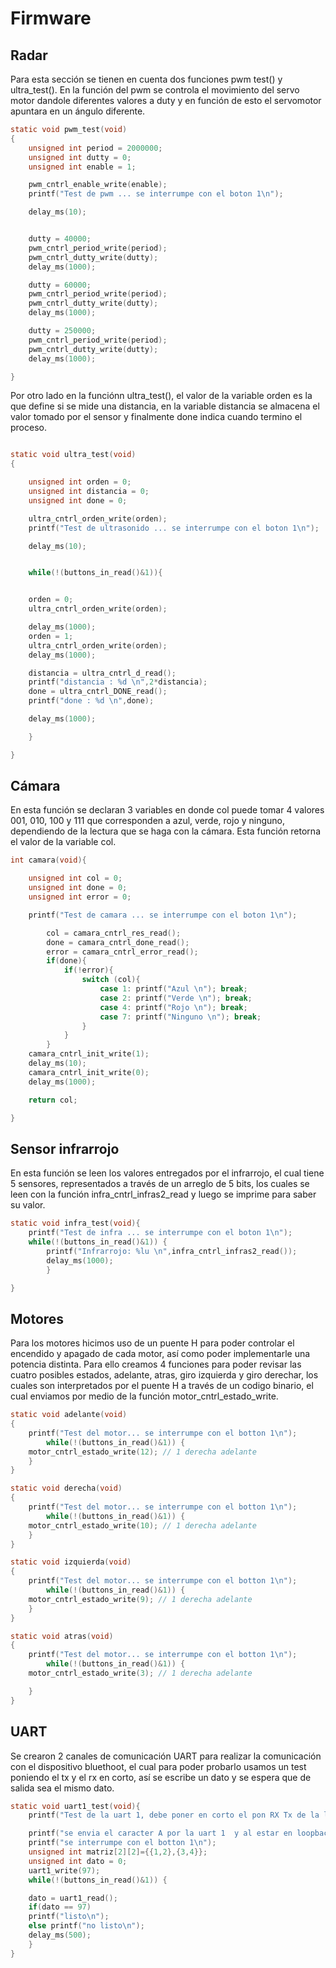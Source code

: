 # Firmware

## Radar

Para esta sección se tienen en cuenta dos funciones pwm test() y ultra_test(). En la función del pwm se controla el movimiento del servo motor dandole diferentes valores a duty y en función de esto el servomotor apuntara en un ángulo diferente.

```c
static void pwm_test(void)
{
    unsigned int period = 2000000;
    unsigned int dutty = 0;
    unsigned int enable = 1;

    pwm_cntrl_enable_write(enable);
    printf("Test de pwm ... se interrumpe con el boton 1\n");

    delay_ms(10);


    dutty = 40000;
    pwm_cntrl_period_write(period);
    pwm_cntrl_dutty_write(dutty);
    delay_ms(1000);

    dutty = 60000;
    pwm_cntrl_period_write(period);
    pwm_cntrl_dutty_write(dutty);
    delay_ms(1000);

    dutty = 250000;
    pwm_cntrl_period_write(period);
    pwm_cntrl_dutty_write(dutty);
    delay_ms(1000);

}
```

Por otro lado en la funciónn ultra_test(), el valor de la variable orden es la que define si se mide una distancia, en la variable distancia se almacena el valor tomado por el sensor y finalmente done indica cuando termino el proceso.

```c

static void ultra_test(void)
{

    unsigned int orden = 0;
    unsigned int distancia = 0;
    unsigned int done = 0;

    ultra_cntrl_orden_write(orden);
    printf("Test de ultrasonido ... se interrumpe con el boton 1\n");

    delay_ms(10);


    while(!(buttons_in_read()&1)){


    orden = 0;
    ultra_cntrl_orden_write(orden);

    delay_ms(1000);
    orden = 1;
    ultra_cntrl_orden_write(orden);
    delay_ms(1000);

    distancia = ultra_cntrl_d_read();
    printf("distancia : %d \n",2*distancia);
    done = ultra_cntrl_DONE_read();
    printf("done : %d \n",done);

    delay_ms(1000);

    }

}
```

## Cámara

En esta función se declaran 3 variables en donde col puede tomar 4 valores 001, 010, 100 y 111 que corresponden a azul, verde, rojo y ninguno, dependiendo de la lectura que se haga con la cámara. Esta función retorna el valor de la variable col.

```c
int camara(void){

	unsigned int col = 0;
	unsigned int done = 0;
	unsigned int error = 0;

	printf("Test de camara ... se interrumpe con el boton 1\n");

		col = camara_cntrl_res_read();
		done = camara_cntrl_done_read();
		error = camara_cntrl_error_read();
		if(done){
			if(!error){
				switch (col){
	 				case 1: printf("Azul \n"); break;
	 				case 2: printf("Verde \n"); break;
	 				case 4: printf("Rojo \n"); break;
	 				case 7: printf("Ninguno \n"); break;
				}
			}
		}
	camara_cntrl_init_write(1);
	delay_ms(10);
	camara_cntrl_init_write(0);
	delay_ms(1000);

	return col;

}
```

## Sensor infrarrojo

En esta función se leen los valores entregados por el infrarrojo, el cual tiene 5 sensores, representados a través de un arreglo de 5 bits, los cuales se leen con la función infra_cntrl_infras2_read y luego se imprime para saber su valor.

```c
static void infra_test(void){
	printf("Test de infra ... se interrumpe con el boton 1\n");
	while(!(buttons_in_read()&1)) {
		printf("Infrarrojo: %lu \n",infra_cntrl_infras2_read());
		delay_ms(1000);
		}

}

```

## Motores

Para los motores hicimos uso de un puente H para poder controlar el encendido y apagado de cada motor, así como poder implementarle una potencia distinta. Para ello creamos 4 funciones para poder revisar las cuatro posibles estados, adelante, atras, giro izquierda y giro derechar, los cuales son interpretados por el puente H a través de un codigo binario, el cual enviamos por medio de la función motor_cntrl_estado_write.

```c
static void adelante(void)
{
    printf("Test del motor... se interrumpe con el botton 1\n");
        while(!(buttons_in_read()&1)) {
	motor_cntrl_estado_write(12); // 1 derecha adelante
	}
}

static void derecha(void)
{
    printf("Test del motor... se interrumpe con el botton 1\n");
        while(!(buttons_in_read()&1)) {
	motor_cntrl_estado_write(10); // 1 derecha adelante
	}
}

static void izquierda(void)
{
    printf("Test del motor... se interrumpe con el botton 1\n");
        while(!(buttons_in_read()&1)) {
	motor_cntrl_estado_write(9); // 1 derecha adelante
	}
}

static void atras(void)
{
    printf("Test del motor... se interrumpe con el botton 1\n");
        while(!(buttons_in_read()&1)) {
	motor_cntrl_estado_write(3); // 1 derecha adelante

	}
}


```

## UART

Se crearon 2 canales de comunicación UART para realizar la comunicación con el dispositivo bluethoot, el cual para poder probarlo usamos un test poniendo el tx y el rx en corto, así se escribe un dato y se espera que de salida sea el mismo dato.

```c
static void uart1_test(void){
	printf("Test de la uart 1, debe poner en corto el pon RX Tx de la la UART1.\n");

	printf("se envia el caracter A por la uart 1  y al estar en loopback se recibe el caracter  y se retrasmite por la uart 0\n");
	printf("se interrumpe con el botton 1\n");
	unsigned int matriz[2][2]={{1,2},{3,4}};
	unsigned int dato = 0;
	uart1_write(97);
	while(!(buttons_in_read()&1)) {

	dato = uart1_read();
	if(dato == 97)
	printf("listo\n");
	else printf("no listo\n");
	delay_ms(500);
	}
}

```
